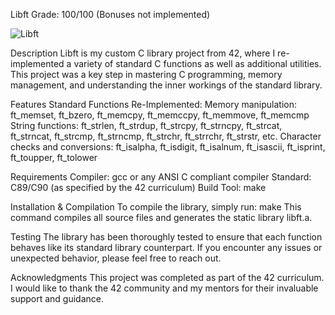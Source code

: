 Libft
Grade: 100/100 (Bonuses not implemented)

![Libft](https://github.com/user-attachments/assets/b86d36b5-e99c-43d3-b683-070559ba947c)

Description
Libft is my custom C library project from 42, where I re-implemented a variety of standard C functions as well as additional utilities. This project was a key step in mastering C programming, memory management, and understanding the inner workings of the standard library.

Features
Standard Functions Re-Implemented:
Memory manipulation: ft_memset, ft_bzero, ft_memcpy, ft_memccpy, ft_memmove, ft_memcmp
String functions: ft_strlen, ft_strdup, ft_strcpy, ft_strncpy, ft_strcat, ft_strncat, ft_strcmp, ft_strncmp, ft_strchr, ft_strrchr, ft_strstr, etc.
Character checks and conversions: ft_isalpha, ft_isdigit, ft_isalnum, ft_isascii, ft_isprint, ft_toupper, ft_tolower

Requirements
Compiler: gcc or any ANSI C compliant compiler
Standard: C89/C90 (as specified by the 42 curriculum)
Build Tool: make

Installation & Compilation
To compile the library, simply run:
make
This command compiles all source files and generates the static library libft.a.

Testing
The library has been thoroughly tested to ensure that each function behaves like its standard library counterpart. If you encounter any issues or unexpected behavior, please feel free to reach out.

Acknowledgments
This project was completed as part of the 42 curriculum. I would like to thank the 42 community and my mentors for their invaluable support and guidance.
